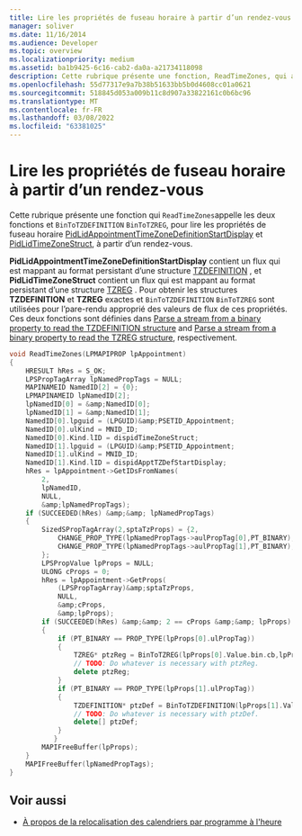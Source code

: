 ```yaml
---
title: Lire les propriétés de fuseau horaire à partir d’un rendez-vous
manager: soliver
ms.date: 11/16/2014
ms.audience: Developer
ms.topic: overview
ms.localizationpriority: medium
ms.assetid: ba1b9425-6c16-cab2-da0a-a21734118098
description: Cette rubrique présente une fonction, ReadTimeZones, qui appelle les deux fonctions, BinToTZDEFINITION et BinToTZREG, pour lire les propriétés de fuseau horaire, PidLidAppointmentTimeZoneDefinitionStartDisplay et PidLidTimeZoneStruct, à partir d’un rendez-vous.
ms.openlocfilehash: 55d77317e9a7b38b51633bb5b0d4608cc01a0621
ms.sourcegitcommit: 518845d053a009b11c8d907a33822161c0b6bc96
ms.translationtype: MT
ms.contentlocale: fr-FR
ms.lasthandoff: 03/08/2022
ms.locfileid: "63381025"
---
```

# <a name="read-time-zone-properties-from-an-appointment"></a>Lire les propriétés de fuseau horaire à partir d’un rendez-vous

Cette rubrique présente une fonction qui `ReadTimeZones`appelle les deux fonctions et `BinToTZDEFINITION` `BinToTZREG`, pour lire les propriétés de fuseau horaire [PidLidAppointmentTimeZoneDefinitionStartDisplay](https://msdn.microsoft.com/library/08239670-3211-420c-99d7-0056ed967cb8%28Office.15%29.aspx) et [PidLidTimeZoneStruct](https://msdn.microsoft.com/library/2acf0036-2f3e-4f90-8614-7aa667860f74%28Office.15%29.aspx), à partir d’un rendez-vous.
  
**PidLidAppointmentTimeZoneDefinitionStartDisplay** contient un flux qui est mappant au format persistant d’une structure [TZDEFINITION](tzdefinition.md) , et **PidLidTimeZoneStruct** contient un flux qui est mappant au format persistant d’une structure [TZREG](tzreg.md) . Pour obtenir les structures **TZDEFINITION** et **TZREG** exactes et `BinToTZDEFINITION` `BinToTZREG` sont utilisées pour l’pare-rendu approprié des valeurs de flux de ces propriétés. Ces deux fonctions sont définies dans [Parse a stream from a binary property to read the TZDEFINITION structure](how-to-parse-stream-from-binary-property-to-read-tzdefinition-structure.md) and [Parse a stream from a binary property to read the TZREG structure](how-to-parse-a-stream-from-a-binary-property-to-read-the-tzreg-structure.md), respectivement.
  
```cpp
void ReadTimeZones(LPMAPIPROP lpAppointment) 
{ 
    HRESULT hRes = S_OK; 
    LPSPropTagArray lpNamedPropTags = NULL; 
    MAPINAMEID NamedID[2] = {0}; 
    LPMAPINAMEID lpNamedID[2]; 
    lpNamedID[0] = &amp;NamedID[0]; 
    lpNamedID[1] = &amp;NamedID[1]; 
    NamedID[0].lpguid = (LPGUID)&amp;PSETID_Appointment; 
    NamedID[0].ulKind = MNID_ID; 
    NamedID[0].Kind.lID = dispidTimeZoneStruct; 
    NamedID[1].lpguid = (LPGUID)&amp;PSETID_Appointment; 
    NamedID[1].ulKind = MNID_ID; 
    NamedID[1].Kind.lID = dispidApptTZDefStartDisplay; 
    hRes = lpAppointment->GetIDsFromNames( 
        2, 
        lpNamedID, 
        NULL, 
        &amp;lpNamedPropTags); 
    if (SUCCEEDED(hRes) &amp;&amp; lpNamedPropTags) 
    { 
        SizedSPropTagArray(2,sptaTzProps) = {2, 
            CHANGE_PROP_TYPE(lpNamedPropTags->aulPropTag[0],PT_BINARY), 
            CHANGE_PROP_TYPE(lpNamedPropTags->aulPropTag[1],PT_BINARY), 
        }; 
        LPSPropValue lpProps = NULL; 
        ULONG cProps = 0; 
        hRes = lpAppointment->GetProps( 
            (LPSPropTagArray)&amp;sptaTzProps, 
            NULL, 
            &amp;cProps, 
            &amp;lpProps); 
        if (SUCCEEDED(hRes) &amp;&amp; 2 == cProps &amp;&amp; lpProps) 
        { 
            if (PT_BINARY == PROP_TYPE(lpProps[0].ulPropTag)) 
            { 
                TZREG* ptzReg = BinToTZREG(lpProps[0].Value.bin.cb,lpProps[0].Value.bin.lpb); 
                // TODO: Do whatever is necessary with ptzReg. 
                delete ptzReg; 
            } 
            if (PT_BINARY == PROP_TYPE(lpProps[1].ulPropTag)) 
            { 
                TZDEFINITION* ptzDef = BinToTZDEFINITION(lpProps[1].Value.bin.cb,lpProps[1].Value.bin.lpb); 
                // TODO: Do whatever is necessary with ptzDef. 
                delete[] ptzDef; 
            } 
           } 
        MAPIFreeBuffer(lpProps); 
    } 
    MAPIFreeBuffer(lpNamedPropTags); 
}
```

## <a name="see-also"></a>Voir aussi

- [À propos de la relocalisation des calendriers par programme à l'heure](about-rebasing-calendars-programmatically-for-daylight-saving-time.md)
